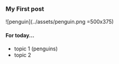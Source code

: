 ### My First post

![penguin](../assets/penguin.png =500x375)

#### For today...
- topic 1 (penguins)
- topic 2
